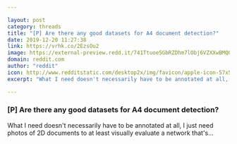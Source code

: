 ```yaml
---

layout: post
category: threads
title: "[P] Are there any good datasets for A4 document detection?"
date: 2019-12-20 11:27:38
link: https://vrhk.co/2EzsOu2
image: https://external-preview.redd.it/741Ttuoe5GbRZDhm7lObj6VZXXwBMQQbvhBqiECJKK4.jpg?width=88&height=46.0732984293&auto=webp&s=761cec380d766734ce2c29d20b2c65671143536c
domain: reddit.com
author: "reddit"
icon: http://www.redditstatic.com/desktop2x/img/favicon/apple-icon-57x57.png
excerpt: "What I need doesn't necessarily have to be annotated at all, I just need photos of 2D documents to at least visually evaluate a network that's..."

---
```


### [P] Are there any good datasets for A4 document detection?

What I need doesn't necessarily have to be annotated at all, I just need photos of 2D documents to at least visually evaluate a network that's...